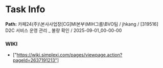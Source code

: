 # Task Info

**Path:** 카페24(주)\본사사업장\[CG]MI본부\MIH그룹\BVO팀 / jhkang / [319516] D2C 서비스 운영 관리 _ 불량 확인 / 2025-09-01_00-00-00

### WIKI
- ["https://wiki.simplexi.com/pages/viewpage.action?pageId=2637191213"]

